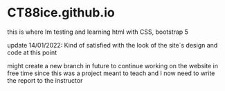 # CT88ice.github.io
this is where Im testing and learning html with CSS, bootstrap 5

update 14/01/2022: Kind of satisfied with the look of the site´s design and code at this point

might create a new branch in future to continue working on the website in free time since this was a project meant to teach and I now need to write the report to the instructor
